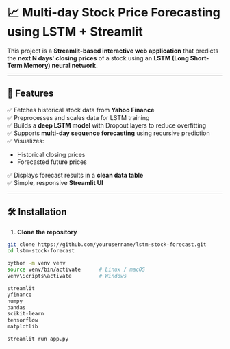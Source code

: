 # 📈 Multi-day Stock Price Forecasting using LSTM + Streamlit

This project is a **Streamlit-based interactive web application** that predicts the **next N days' closing prices** of a stock using an **LSTM (Long Short-Term Memory) neural network**.

---

## 🚀 **Features**

✅ Fetches historical stock data from **Yahoo Finance**  
✅ Preprocesses and scales data for LSTM training  
✅ Builds a **deep LSTM model** with Dropout layers to reduce overfitting  
✅ Supports **multi-day sequence forecasting** using recursive prediction  
✅ Visualizes:
- Historical closing prices
- Forecasted future prices

✅ Displays forecast results in a **clean data table**  
✅ Simple, responsive **Streamlit UI**

---

## 🛠️ **Installation**

1. **Clone the repository**

```bash
git clone https://github.com/yourusername/lstm-stock-forecast.git
cd lstm-stock-forecast

python -m venv venv
source venv/bin/activate      # Linux / macOS
venv\Scripts\activate         # Windows

streamlit
yfinance
numpy
pandas
scikit-learn
tensorflow
matplotlib

streamlit run app.py
